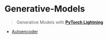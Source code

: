 # Generative-Models
> Generative Models with **[PyTorch Lightning](https://lightning.ai/docs/pytorch/stable/)**

- [Autoencoder](./autoencoder.ipynb)
